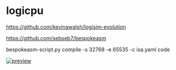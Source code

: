 # logicpu

https://github.com/kevinawalsh/logisim-evolution

https://github.com/sebseb7/bespokeasm

bespokeasm-script.py compile -s 32768 -e 65535 -c isa.yaml code


[![preview](https://img.youtube.com/vi/GouSBDBuLCc/maxresdefault.jpg)](https://youtu.be/GouSBDBuLCc)
